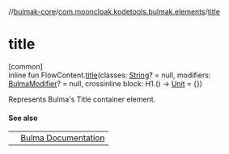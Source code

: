 //[bulmak-core](../../index.md)/[com.mooncloak.kodetools.bulmak.elements](index.md)/[title](title.md)

# title

[common]\
inline fun FlowContent.[title](title.md)(classes: [String](https://kotlinlang.org/api/core/kotlin-stdlib/kotlin/-string/index.html)? = null, modifiers: [BulmaModifier](../com.mooncloak.kodetools.bulmak.modifier/-bulma-modifier/index.md)? = null, crossinline block: H1.() -&gt; [Unit](https://kotlinlang.org/api/core/kotlin-stdlib/kotlin/-unit/index.html) = {})

Represents Bulma's Title container element.

#### See also

| | |
|---|---|
|  | [Bulma Documentation](https://bulma.io/documentation/elements/title/) |
